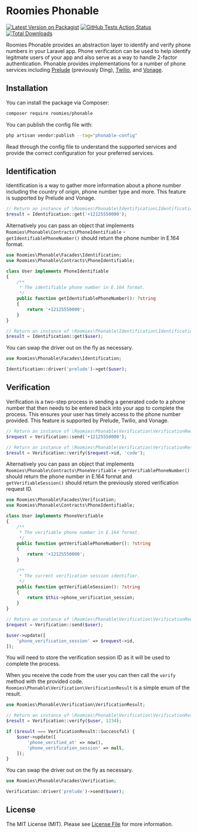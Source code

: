 # Roomies Phonable

[![Latest Version on Packagist](https://img.shields.io/packagist/v/roomies/phonable.svg?style=flat-square)](https://packagist.org/packages/roomies/phonable)
[![GitHub Tests Action Status](https://img.shields.io/github/actions/workflow/status/roomies-com/phonable/test.yml?branch=main&label=tests&style=flat-square)](https://github.com/roomies-com/phonable/actions?query=workflow%3Atest+branch%3Amain)
[![Total Downloads](https://img.shields.io/packagist/dt/roomies/phonable.svg?style=flat-square)](https://packagist.org/packages/roomies/phonable)

Roomies Phonable provides an abstraction layer to identify and verify phone numbers in your Laravel app. Phone verification can be used to help identify legitmate users of your app and also serve as a way to handle 2-factor authentication. Phonable provides implementations for a number of phone services including [Prelude](https://prelude.so) (previously Ding), [Twilio](https://www.twilio.com), and [Vonage](https://vonage.com).

## Installation

You can install the package via Composer:

```bash
composer require roomies/phonable
```

You can publish the config file with:

```bash
php artisan vendor:publish --tag="phonable-config"
```

Read through the config file to understand the supported services and provide the correct configuration for your preferred services.

## Identification

Identification is a way to gather more information about a phone number including the country of origin, phone number type and more. This feature is supported by Prelude and Vonage.

```php
// Return an instance of \Roomies\Phonable\Identification\IdentificationResult
$result = Identification::get('+12125550000');
```

Alternatively you can pass an object that implements `Roomies\Phonable\Contracts\PhoneIdentifiable` - `getIdentifiablePhoneNumber()` should return the phone number in E.164 format.

```php
use Roomies\Phonable\Facades\Identification;
use Roomies\Phonable\Contracts\PhoneIdentifiable;

class User implements PhoneIdentifiable
{
    /**
     * The identifiable phone number in E.164 format.
     */
    public function getIdentifiablePhoneNumber(): ?string
    {
        return '+12125550000';
    }
}

// Return an instance of \Roomies\Phonable\Identification\IdentificationResult
$result = Identification::get($user);
```

You can swap the driver out on the fly as necessary.

```php
use Roomies\Phonable\Facades\Identification;

Identification::driver('prelude')->get($user);
```

## Verification

Verification is a two-step process in sending a generated code to a phone number that then needs to be entered back into your app to complete the process. This ensures your user has timely access to the phone number provided. This feature is supported by Prelude, Twilio, and Vonage.

```php
// Return an instance of \Roomies\Phonable\Verification\VerificationRequest
$request = Verification::send('+12125550000');

// Return an instance of \Roomies\Phonable\Verification\VerificationResult
$result = Verification::verify($request->id, 'code');
```

Alternatively you can pass an object that implements `Roomies\Phonable\Contracts\PhoneVerifiable` - `getVerifiablePhoneNumber()` should return the phone number in E.164 format and `getVerifiableSession()` should return the previously stored verification request ID.

```php
use Roomies\Phonable\Facades\Verification;
use Roomies\Phonable\Contracts\PhoneIdentifiable;

class User implements PhoneVerifiable
{
    /**
     * The verifiable phone number in E.164 format.
     */
    public function getVerifiablePhoneNumber(): ?string
    {
        return '+12125550000';
    }

    /**
     * The current verification session identifier.
     */
    public function getVerifiableSession(): ?string
    {
        return $this->phone_verification_session;
    }
}

// Return an instance of \Roomies\Phonable\Verification\VerificationRequest
$request = Verification::send($user);

$user->update([
    'phone_verification_session' => $request->id,
]);
```

You will need to store the verification session ID as it will be used to complete the process.

When you receive the code from the user you can then call the `verify` method with the provided code. `Roomies\Phonable\Verification\VerificationResult` is a simple enum of the result.

```php
use Roomies\Phonable\Verification\VerificationResult;

// Return an instance of \Roomies\Phonable\Verification\VerificationResult
$result = Verification::verify($user, 1234);

if ($result === VerificationResult::Successful) {
    $user->update([
        'phone_verified_at' => now(),
        'phone_verification_session' => null,
    ]);
}
```

You can swap the driver out on the fly as necessary.

```php
use Roomies\Phonable\Facades\Verification;

Verification::driver('prelude')->send($user);
```

## License

The MIT License (MIT). Please see [License File](LICENSE.md) for more information.

